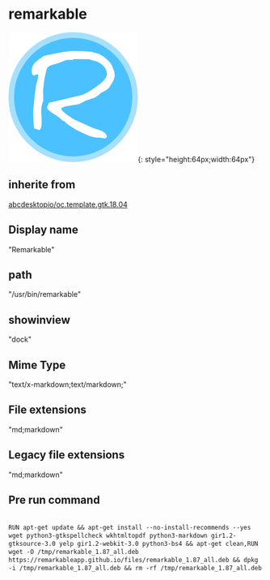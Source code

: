# remarkable
![remarkable.svg](/applications/icons/remarkable.svg){: style="height:64px;width:64px"}
## inherite from
[abcdesktopio/oc.template.gtk.18.04](abcdesktopio/oc.template.gtk.18.04.md)
## Display name
"Remarkable"
## path
"/usr/bin/remarkable"
## showinview
"dock"
## Mime Type
"text/x-markdown;text/markdown;"
## File extensions
"md;markdown"
## Legacy file extensions
"md;markdown"
## Pre run command

```

RUN apt-get update && apt-get install --no-install-recommends --yes wget python3-gtkspellcheck wkhtmltopdf python3-markdown gir1.2-gtksource-3.0 yelp gir1.2-webkit-3.0 python3-bs4 && apt-get clean,RUN wget -O /tmp/remarkable_1.87_all.deb https://remarkableapp.github.io/files/remarkable_1.87_all.deb && dpkg -i /tmp/remarkable_1.87_all.deb && rm -rf /tmp/remarkable_1.87_all.deb
```
